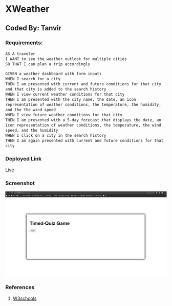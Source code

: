 # XWeather

## Coded By: Tanvir

### Requirements:


```
AS A traveler
I WANT to see the weather outlook for multiple cities
SO THAT I can plan a trip accordingly
```

```
GIVEN a weather dashboard with form inputs
WHEN I search for a city
THEN I am presented with current and future conditions for that city and that city is added to the search history
WHEN I view current weather conditions for that city
THEN I am presented with the city name, the date, an icon representation of weather conditions, the temperature, the humidity, and the the wind speed
WHEN I view future weather conditions for that city
THEN I am presented with a 5-day forecast that displays the date, an icon representation of weather conditions, the temperature, the wind speed, and the humidity
WHEN I click on a city in the search history
THEN I am again presented with current and future conditions for that city
```

### Deployed Link
[Live](https://tanvirpi.github.io/Timed-Quiz/)

### Screenshot

![Image](https://github.com/Tanvirpi/Timed-Quiz/blob/main/Screenshot.png)


### References
1. [W3schools](https://www.w3schools.com/)

